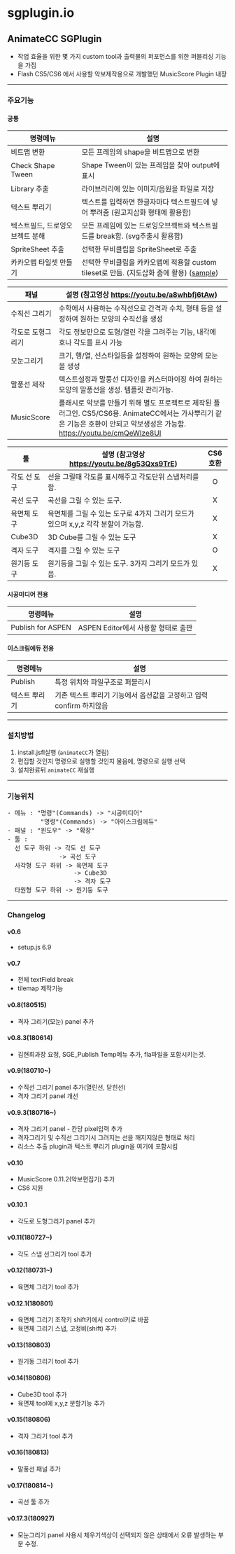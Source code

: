 # sgplugin.io

## AnimateCC SGPlugin ##
* 작업 효율을 위한 몇 가지 custom tool과 출력물의 퍼포먼스를 위한 퍼블리싱 기능을 가짐
* Flash CS5/CS6 에서 사용할 악보제작용으로 개발했던 MusicScore Plugin 내장
------------------------
### 주요기능 ###

#### 공통 ####
|명령메뉴                      |설명                                                                      |
|-----------------------------|--------------------------------------------------------------------------|
|비트맵 변환                   |모든 프레임의 shape을 비트맵으로 변환                                       |
|Check Shape Tween            |Shape Tween이 있는 프레임을 찾아 output에 표시                              |
|Library 추출                 |라이브러리에 있는 이미지/음원을 파일로 저장                                   |
|텍스트 뿌리기                 |텍스트를 입력하면 한글자마다 텍스트필드에 넣어 뿌려줌 (원고지삽화 형태에 활용함)|
|텍스트필드, 드로잉오브젝트 분해|모든 프레임에 있는 드로잉오브젝트와 텍스트필드를 break함. (svg추출시 활용함)    |
|SpriteSheet 추출             |선택한 무비클립을 SpriteSheet로 추출                                         |
|카카오맵 타일셋 만들기         |선택한 무비클립을 카카오맵에 적용할 custom tileset로 만듬. (지도삽화 줌에 활용) ([sample](https://drumtj.github.io/drumtj.sgplugin.io/tilemap_sample/tileviewer.html))|



|패널|설명 (참고영상 <https://youtu.be/a8whbfj6tAw>)|
|----|----|
|수직선 그리기|수학에서 사용하는 수직선으로 간격과 수치, 형태 등을 설정하여 원하는 모양의 수직선을 생성|
|각도로 도형그리기|각도 정보만으로 도형/열린 각을 그려주는 기능, 내각에 호나 각도를 표시 가능|
|모눈그리기|크기, 행/열, 선스타일등을 설정하여 원하는 모양의 모눈을 생성|
|말풍선 제작|텍스트설정과 말풍선 디자인을 커스터마이징 하여 원하는 모양의 말풍선을 생성. 템플릿 관리가능.|
|MusicScore|플래시로 악보를 만들기 위해 별도 프로젝트로 제작된 플러그인. CS5/CS6용. AnimateCC에서는 가사뿌리기 같은 기능은 호환이 안되고 악보생성은 가능함. <https://youtu.be/cmQeWIze8UI>|



|툴         |설명 (참고영상 <https://youtu.be/8g53Qxs9TrE>)                               |CS6호환|
|-----------|----------------------------------------------------------------------------|:----:|
|각도 선 도구|선을 그릴때 각도를 표시해주고 각도단위 스냅처리를 함.                           |O     |
|곡선 도구   |곡선을 그릴 수 있는 도구.                                                    |X     |
|육면체 도구 |육면체를 그릴 수 있는 도구로 4가지 그리기 모드가 있으며 x,y,z 각각 분할이 가능함.|X     |
|Cube3D     |3D Cube를 그릴 수 있는 도구                                                  |X     |
|격자 도구   |격자를 그릴 수 있는 도구                                                     |O     |
|원기둥 도구 |원기둥을 그릴 수 있는 도구. 3가지 그리기 모드가 있음.                          |X     |

#### 시공미디어 전용 ####
|명령메뉴          |설명                             |
|-----------------|---------------------------------|
|Publish for ASPEN|ASPEN Editor에서 사용할 형태로 출판|
#### 이스크림에듀 전용 ####
|명령메뉴     |설명                                                          |
|------------|--------------------------------------------------------------|
|Publish     |특정 위치와 파일구조로 퍼블리시                                  |
|텍스트 뿌리기|기존 텍스트 뿌리기 기능에서 옵션값을 고정하고 입력 confirm 하지않음|

-----------------------
### 설치방법 ###

1. install.jsfl실행 (`animateCC`가 열림)
2. 편집할 것인지 명령으로 실행할 것인지 물음에, 명령으로 실행 선택
3. 설치완료뒤 `animateCC` 재실행

------------------------
### 기능위치 ###
<pre>
- 메뉴 : "명령"(Commands) -> "시공미디어"
         "명령"(Commands) -> "아이스크림에듀"
- 패널 : "윈도우" -> "확장"
- 툴 :
  선 도구 하위 -> 각도 선 도구
              -> 곡선 도구
  사각형 도구 하위 -> 육면체 도구
                  -> Cube3D
                  -> 격자 도구
  타원형 도구 하위 -> 원기둥 도구
</pre>

------------------------
### Changelog ###

#### v0.6 ####
* setup.js 6.9

#### v0.7 ####
* 전체 textField break
* tilemap 제작기능

#### v0.8(180515) ####
* 격자 그리기(모눈) panel 추가

#### v0.8.3(180614) ####
* 김현희과장 요청, SGE_Publish Temp메뉴 추가, fla파일을 포함시키는것.

#### v0.9(180710~) ####
* 수직선 그리기 panel 추가(열린선, 닫힌선)
* 격자 그리기 panel 개선

#### v0.9.3(180716~) ####
* 격자 그리기 panel - 칸당 pixel입력 추가
* 격자그리기 및 수직선 그리기시 그려지는 선을 깨지지않은 형태로 처리
* 리소스 추출 plugin과 텍스트 뿌리기 plugin을 여기에 포함시킴

#### v0.10 ####
* MusicScore 0.11.2(악보편집기) 추가
* CS6 지원

#### v0.10.1 ####
* 각도로 도형그리기 panel 추가

#### v0.11(180727~) ####
* 각도 스냅 선그리기 tool 추가

#### v0.12(180731~) ####
* 육면체 그리기 tool 추가

#### v0.12.1(180801) ####
* 육면체 그리기 조작키 shift키에서 control키로 바꿈
* 육면체 그리기 스냅, 고정비(shift) 추가

#### v0.13(180803) ####
* 원기동 그리기 tool 추가

#### v0.14(180806) ####
* Cube3D tool 추가
* 육면체 tool에 x,y,z 분할기능 추가

#### v0.15(180806) ####
* 격자 그리기 tool 추가

#### v0.16(180813) ####
* 말풍선 패널 추가

#### v0.17(180814~) ####
* 곡선 툴 추가

#### v0.17.3(180927) ####
* 모눈그리기 panel 사용시 체우기색상이 선택되지 않은 상태에서 오류 발생하는 부분 수정.
